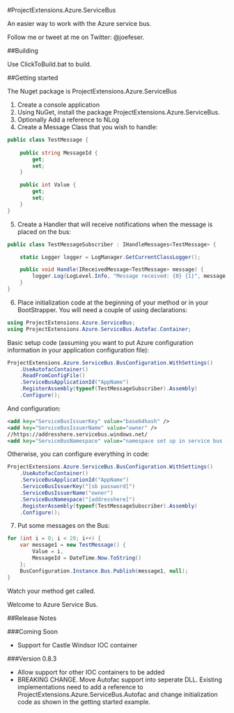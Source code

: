 #ProjectExtensions.Azure.ServiceBus

An easier way to work with the Azure service bus.

Follow me or tweet at me on Twitter: @joefeser.

##Building 

Use ClickToBuild.bat to build.

##Getting started

The Nuget package is ProjectExtensions.Azure.ServiceBus

1. Create a console application
2. Using NuGet, install the package ProjectExtensions.Azure.ServiceBus.
3. Optionally Add a reference to NLog
4. Create a Message Class that you wish to handle:

```csharp
public class TestMessage {
  
    public string MessageId {
        get;
        set;
    }

    public int Value {
        get;
        set;
    }
}
```

5. Create a Handler that will receive notifications when the message is placed on the bus:

```csharp
public class TestMessageSubscriber : IHandleMessages<TestMessage> {

    static Logger logger = LogManager.GetCurrentClassLogger();

    public void Handle(IReceivedMessage<TestMessage> message) {
        logger.Log(LogLevel.Info, "Message received: {0} {1}", message.Message.Value, message.Message.MessageId);
    }
}
```


6. Place initialization code at the beginning of your method or in your BootStrapper.  You will need a couple of using declarations:

```csharp
using ProjectExtensions.Azure.ServiceBus;
using ProjectExtensions.Azure.ServiceBus.Autofac.Container;
```

Basic setup code (assuming you want to put Azure configuration information in your application configuration file):

```csharp
ProjectExtensions.Azure.ServiceBus.BusConfiguration.WithSettings()
    .UseAutofacContainer()
    .ReadFromConfigFile()
    .ServiceBusApplicationId("AppName")
    .RegisterAssembly(typeof(TestMessageSubscriber).Assembly)
    .Configure();
```

And configuration:

```xml
<add key="ServiceBusIssuerKey" value="base64hash" />
<add key="ServiceBusIssuerName" value="owner" />
//https://addresshere.servicebus.windows.net/
<add key="ServiceBusNamespace" value="namespace set up in service bus (addresshere) portion" />
```

Otherwise, you can configure everything in code:

```csharp
ProjectExtensions.Azure.ServiceBus.BusConfiguration.WithSettings()
	.UseAutofacContainer()
    .ServiceBusApplicationId("AppName")
    .ServiceBusIssuerKey("[sb password]")
    .ServiceBusIssuerName("owner")
    .ServiceBusNamespace("[addresshere]")
    .RegisterAssembly(typeof(TestMessageSubscriber).Assembly)
    .Configure();
```

7. Put some messages on the Bus:

```csharp
for (int i = 0; i < 20; i++) {
    var message1 = new TestMessage() {
        Value = i,
        MessageId = DateTime.Now.ToString()
    };
    BusConfiguration.Instance.Bus.Publish(message1, null);
}
```

Watch your method get called.

Welcome to Azure Service Bus.

##Release Notes

###Coming Soon

* Support for Castle Windsor IOC container

###Version 0.8.3

* Allow support for other IOC containers to be added
* BREAKING CHANGE.  Move Autofac support into seperate DLL.  Existing implementations need to add a reference to ProjectExtensions.Azure.ServiceBus.Autofac and change initialization code as shown in the getting started example.